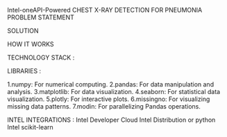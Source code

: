 Intel-oneAPI-Powered CHEST X-RAY DETECTION FOR PNEUMONIA
PROBLEM STATEMENT


SOLUTION

HOW IT WORKS



TECHNOLOGY STACK :
 
LIBRARIES :

1.numpy: For numerical computing. 2.pandas: For data manipulation and analysis. 3.matplotlib: For data visualization. 4.seaborn: For statistical data visualization. 5.plotly: For interactive plots. 6.missingno: For visualizing missing data patterns. 7.modin: For parallelizing Pandas operations.

INTEL INTEGRATIONS :
Intel Developer Cloud
Intel Distribution or python
Intel scikit-learn



